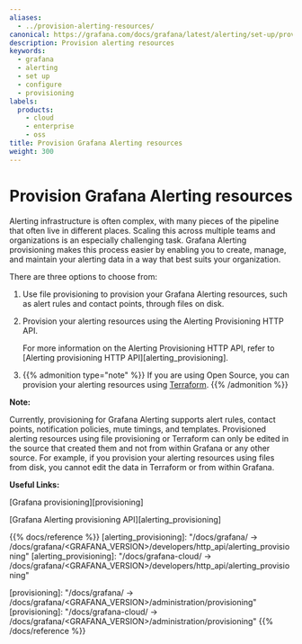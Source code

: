 ```yaml
---
aliases:
  - ../provision-alerting-resources/
canonical: https://grafana.com/docs/grafana/latest/alerting/set-up/provision-alerting-resources/
description: Provision alerting resources
keywords:
  - grafana
  - alerting
  - set up
  - configure
  - provisioning
labels:
  products:
    - cloud
    - enterprise
    - oss
title: Provision Grafana Alerting resources
weight: 300
---
```


# Provision Grafana Alerting resources

Alerting infrastructure is often complex, with many pieces of the pipeline that often live in different places. Scaling this across multiple teams and organizations is an especially challenging task. Grafana Alerting provisioning makes this process easier by enabling you to create, manage, and maintain your alerting data in a way that best suits your organization.

There are three options to choose from:

1. Use file provisioning to provision your Grafana Alerting resources, such as alert rules and contact points, through files on disk.

1. Provision your alerting resources using the Alerting Provisioning HTTP API.

   For more information on the Alerting Provisioning HTTP API, refer to [Alerting provisioning HTTP API][alerting_provisioning].

1. {{% admonition type="note" %}}
   If you are using Open Source, you can provision your alerting resources using [Terraform](https://www.terraform.io/).
   {{% /admonition %}}

**Note:**

Currently, provisioning for Grafana Alerting supports alert rules, contact points, notification policies, mute timings, and templates. Provisioned alerting resources using file provisioning or Terraform can only be edited in the source that created them and not from within Grafana or any other source. For example, if you provision your alerting resources using files from disk, you cannot edit the data in Terraform or from within Grafana.

**Useful Links:**

[Grafana provisioning][provisioning]

[Grafana Alerting provisioning API][alerting_provisioning]

{{% docs/reference %}}
[alerting_provisioning]: "/docs/grafana/ -> /docs/grafana/<GRAFANA_VERSION>/developers/http_api/alerting_provisioning"
[alerting_provisioning]: "/docs/grafana-cloud/ -> /docs/grafana/<GRAFANA_VERSION>/developers/http_api/alerting_provisioning"

[provisioning]: "/docs/grafana/ -> /docs/grafana/<GRAFANA_VERSION>/administration/provisioning"
[provisioning]: "/docs/grafana-cloud/ -> /docs/grafana/<GRAFANA_VERSION>/administration/provisioning"
{{% /docs/reference %}}

